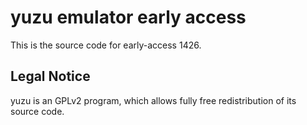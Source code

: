 yuzu emulator early access
=============

This is the source code for early-access 1426.

## Legal Notice

yuzu is an GPLv2 program, which allows fully free redistribution of its source code.